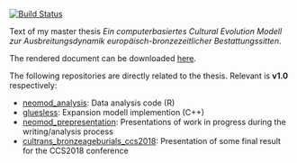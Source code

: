 [![Build Status](https://travis-ci.com/nevrome/neomod_textdev.svg?token=vxsQ9RjxoGASGtX4Q8jc&branch=master)](https://travis-ci.com/nevrome/neomod_textdev)

Text of my master thesis *Ein computerbasiertes Cultural Evolution Modell zur Ausbreitungsdynamik europäisch-bronzezeitlicher Bestattungssitten*. 

The rendered document can be downloaded [here](https://github.com/nevrome/neomod_textdev/raw/document/clemens_schmid_ma_thesis.pdf).

The following repositories are directly related to the thesis. Relevant is **v1.0** respectively:

- [neomod_analysis](https://github.com/nevrome/neomod_analysis): Data analysis code (R)
- [gluesless](https://github.com/nevrome/gluesless): Expansion modell implemention (C++)
- [neomod_prepresentation](https://github.com/nevrome/neomod_prepresentation): Presentations of work in progress during the writing/analysis process
- [cultrans_bronzeageburials_ccs2018](https://github.com/nevrome/cultrans_bronzeageburials_ccs2018): Presentation of some final result for the CCS2018 conference
